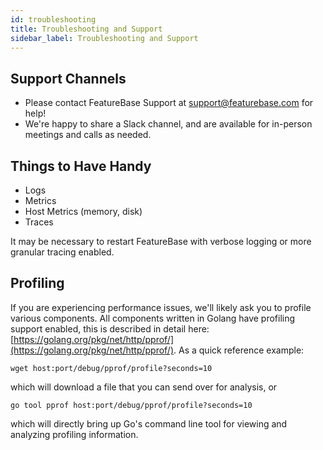 ```yaml
---
id: troubleshooting
title: Troubleshooting and Support
sidebar_label: Troubleshooting and Support
---
```


## Support Channels

*   Please contact FeatureBase Support at [support@featurebase.com](mailto:support@featurebase.com) for help!
*   We're happy to share a Slack channel, and are available for in-person meetings and calls as needed.


## Things to Have Handy

*   Logs
*   Metrics
*   Host Metrics (memory, disk)
*   Traces

It may be necessary to restart FeatureBase with verbose logging or more granular tracing enabled.


## Profiling

If you are experiencing performance issues, we'll likely ask you to profile various components. All components written in Golang have profiling support enabled, this is described in detail here: [https://golang.org/pkg/net/http/pprof/](https://golang.org/pkg/net/http/pprof/). As a quick reference example:


```shell
wget host:port/debug/pprof/profile?seconds=10
```


which will download a file that you can send over for analysis, or


```shell
go tool pprof host:port/debug/pprof/profile?seconds=10
```


which will directly bring up Go's command line tool for viewing and analyzing profiling information.
